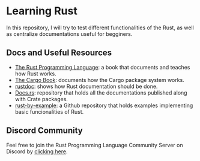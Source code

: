 # Learning Rust

In this repository, I will try to test different functionalities of the Rust, as well as centralize documentations useful for begginers.

## Docs and Useful Resources

- [The Rust Programming Language](https://doc.rust-lang.org/book/): a book that documents and teaches how Rust works.
- [The Cargo Book](https://doc.rust-lang.org/cargo/): documents how the Cargo package system works.
- [rustdoc](https://doc.rust-lang.org/rustdoc/what-is-rustdoc.html): shows how Rust documentation should be done.
- [Docs.rs](https://docs.rs/): repository that holds all the documentations published along with Crate packages.
- [rust-by-example](https://github.com/rust-lang/rust-by-example/blob/master/src/cargo.md): a Github repository that holds examples implementing basic funcionalities of Rust.

## Discord Community

Feel free to join the Rust Programming Language Community Server on Discord by [clicking here](https://discord.gg/rvvxESbaWn).